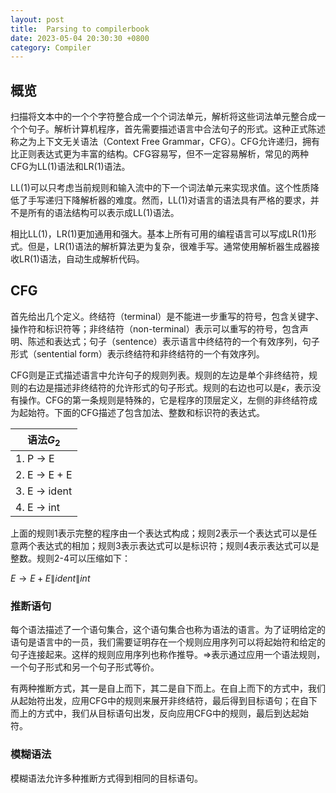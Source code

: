 ```yaml
---
layout: post
title:  Parsing to compilerbook
date: 2023-05-04 20:30:30 +0800
category: Compiler
---
```

<head>
    <script src="https://cdn.mathjax.org/mathjax/latest/MathJax.js?config=TeX-AMS-MML_HTMLorMML" type="text/javascript"></script>
    <script type="text/x-mathjax-config">
        MathJax.Hub.Config({
            tex2jax: {
            skipTags: ['script', 'noscript', 'style', 'textarea', 'pre'],
            inlineMath: [['$','$']]
            }
        });
    </script>
</head>

<script type="module">
import mermaid from 'https://cdn.jsdelivr.net/npm/mermaid@10.0.2/+esm';
mermaid.initialize({ startOnLoad: false });
await mermaid.run({
  querySelector: '.language-mermaid',
});
</script>

## 概览

扫描将文本中的一个个字符整合成一个个词法单元，解析将这些词法单元整合成一个个句子。解析计算机程序，首先需要描述语言中合法句子的形式。这种正式陈述称之为上下文无关语法（Context Free Grammar，CFG）。CFG允许递归，拥有比正则表达式更为丰富的结构。CFG容易写，但不一定容易解析，常见的两种CFG为LL(1)语法和LR(1)语法。

LL(1)可以只考虑当前规则和输入流中的下一个词法单元来实现求值。这个性质降低了手写递归下降解析器的难度。然而，LL(1)对语言的语法具有严格的要求，并不是所有的语法结构可以表示成LL(1)语法。

相比LL(1)，LR(1)更加通用和强大。基本上所有可用的编程语言可以写成LR(1)形式。但是，LR(1)语法的解析算法更为复杂，很难手写。通常使用解析器生成器接收LR(1)语法，自动生成解析代码。

## CFG
首先给出几个定义。终结符（terminal）是不能进一步重写的符号，包含关键字、操作符和标识符等；非终结符（non-terminal）表示可以重写的符号，包含声明、陈述和表达式；句子（sentence）表示语言中终结符的一个有效序列，句子形式（sentential form）表示终结符和非终结符的一个有效序列。

CFG则是正式描述语言中允许句子的规则列表。规则的左边是单个非终结符，规则的右边是描述非终结符的允许形式的句子形式。规则的右边也可以是$\epsilon$，表示没有操作。CFG的第一条规则是特殊的，它是程序的顶层定义，左侧的非终结符成为起始符。下面的CFG描述了包含加法、整数和标识符的表达式。

|语法$G_2$|
|---|
|1. P $\rightarrow$ E|
|2. E $\rightarrow$ E + E|
|3. E $\rightarrow$ ident|
|4. E $\rightarrow$ int|

上面的规则1表示完整的程序由一个表达式构成；规则2表示一个表达式可以是任意两个表达式的相加；规则3表示表达式可以是标识符；规则4表示表达式可以是整数。规则2-4可以压缩如下：

$E \rightarrow E + E \| ident \| int$

### 推断语句
每个语法描述了一个语句集合，这个语句集合也称为语法的语言。为了证明给定的语句是语言中的一员，我们需要证明存在一个规则应用序列可以将起始符和给定的句子连接起来。这样的规则应用序列也称作推导。$\Rightarrow$表示通过应用一个语法规则，一个句子形式和另一个句子形式等价。

有两种推断方式，其一是自上而下，其二是自下而上。在自上而下的方式中，我们从起始符出发，应用CFG中的规则来展开非终结符，最后得到目标语句；在自下而上的方式中，我们从目标语句出发，反向应用CFG中的规则，最后到达起始符。

### 模糊语法
模糊语法允许多种推断方式得到相同的目标语句。